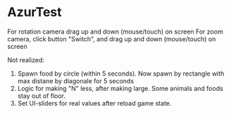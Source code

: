 # AzurTest

For rotation camera drag up and down (mouse/touch) on screen 
For zoom camera, click button "Switch", and drag up and down (mouse/touch) on screen

Not realized:
1) Spawn food by circle (within 5 seconds). Now spawn by rectangle with max distane by diagonale for 5 seconds
2) Logic for making "N" less, after making large. Some animals and foods stay out of floor.
3) Set UI-sliders for real values after reload game state.  
